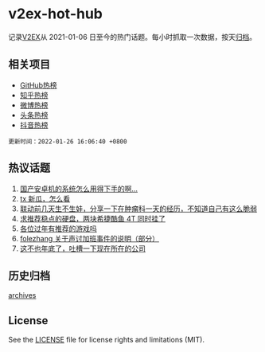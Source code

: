 # v2ex-hot-hub

 记录[V2EX](https://www.v2ex.com/)从 2021-01-06 日至今的热门话题。每小时抓取一次数据，按天[归档](archives)。
 
 ## 相关项目

- [GitHub热榜](https://github.com/snaildev/github-hot-hub)
- [知乎热榜](https://github.com/snaildev/zhihu-hot-hub)
- [微博热榜](https://github.com/snaildev/weibo-hot-hub)
- [头条热榜](https://github.com/snaildev/toutiao-hot-hub)
- [抖音热榜](https://github.com/snaildev/douyin-hot-hub)


 `更新时间：2022-01-26 16:06:40 +0800`

## 热议话题

1. [国产安卓机的系统怎么用得下手的啊...](https://www.v2ex.com/t/830589)
1. [tx 新瓜，怎么看](https://www.v2ex.com/t/830681)
1. [联动前几天生不生娃，分享一下在肿瘤科一天的经历，不知道自己有这么脆弱](https://www.v2ex.com/t/830642)
1. [求推荐稳点的硬盘，两块希捷酷鱼 4T 同时挂了](https://www.v2ex.com/t/830555)
1. [各位过年有推荐的游戏吗](https://www.v2ex.com/t/830638)
1. [folezhang 关于声讨加班事件的说明（部分）](https://www.v2ex.com/t/830717)
1. [这不也年底了，吐槽一下现在所在的公司](https://www.v2ex.com/t/830610)

## 历史归档

[archives](archives)

## License

See the [LICENSE](LICENSE) file for license rights and limitations (MIT).
